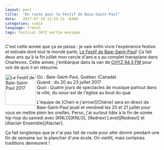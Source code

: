 ```yaml
---
layout: post
title:  "En route pour le Festif de Baie-Saint-Paul"
date:   2017-07-19 12:55:21 -0400
categories: radio
language: french
tags: festival CHYZ sortie musique
---
```

C'est cette année que ça se passe : je vais enfin vivre l'expérience festive et estivale dont tout le monde parle, [Le Festif de Baie-Saint-Paul][Festif]! Ça fait deux ans qu'à la fin juillet mon cercle d'ami.e.s au complet transplane dans Charlevoix. Cette année, j'embarque dans la van de [CHYZ 94,3 FM][CHYZ] pour voir de quoi il en retourne.

<div class="thumbnail-container">
<div class="thumbnail">
<a href="http://lefestif.ca">
<img border="0" alt="Le Festif de Baie-Saint-Paul 2017" title="Le Festif 2017" src="{{site.url}}/img/Festif-2017.jpg" align="left" width="100px">
</a>
</div>
<p class="thumbnail-content">
Où : Baie-Saint-Paul, Québec (Canada) <br>
Quand : du 20 au 23 juillet 2017 <br>
Quoi : Quatre jours de spectacles de musique partout dans la ville, du sous-sol de l'église au bout du quai
</p>
</div>
L'équipe de [Chéri-e j'arrive!][Chérie] sera en direct de Baie-Saint-Paul jeudi et vendredi les 20 et 21 juillet pour vous en mettre plein les oreilles. Perso, j'ai surtout hâte à la fin de soirée hip-hop du samedi avec [KNLO][KNLO], [Rednext Level][Rednext] et [Alaclair Ensemble][Alaclair].

Ça fait longtemps que je n'ai pas fait de route pour aller dormir pendant une fin de semaine sur le plancher d'une école. On vieillit, mais certaines traditions demeurent !

[KNLO]:https://alaclairensemble.bandcamp.com/album/long-jeu
[Rednext]:https://rednextlevel.bandcamp.com
[Alaclair]:https://alaclairensemble.bandcamp.com/album/les-fr-res-cueilleurs
[Chérie]:https://www.facebook.com/cheriejarrive/
[Festif]:http://lefestif.ca
[CHYZ]:http://www.chyz.ca
[Résonance]:http://www.festivalresonance.com
[Magnéto]:http://www.magnetobalado.com
[FB-LS]:https://www.facebook.com/LesSimonesCKIA/
